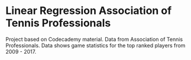 # Linear Regression Association of Tennis Professionals
 Project based on Codecademy material.  Data from Association of Tennis Professionals. Data shows game statistics for the top ranked players from 2009 - 2017.

